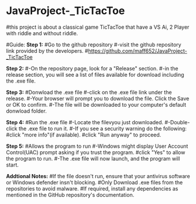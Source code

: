 # JavaProject-_TicTacToe

#this project is about a classical game TicTacToe that have a VS Ai, 2 Player with riddle and without riddle.

#Guide:
**Step 1:**
#Go to the github repository
#-visit the github repository link provided by the developers.
#https://github.com/maff652/JavaProject-_TicTacToe

**Step 2:**
#-On the repository page, look for a "Release" section.
#-in the release section, you will see a list of files available for download including the .exe file.

**Step 3:**
#Donwload the .exe file
#-click on the .exe file link under the release.
#-Your browser will prompt you to download the file. Click the Save or OK to confirm.
#-The file will be downloaded to your computer's default donwload folder.

**Step 4:**
#Run the .exe file
#-Locate the filevyou just downloaded.
#-Double-click the .exe file to run it.
#-If you see a security warning do the following:
#click "more info"(if available).
#click "Run anyway" to proceed.

**Step 5:**
#Allows the program to run
#-Windows might display User Account Control(UAC) prompt asking if you trust the program.
#click "Yes" to allow the program to run.
#-The .exe file will now launch, and the program will start.


**Addtional Notes:**
#If the file doesn't run, ensure that your antivirus software or Windows defender insn't blocking.
#Only Download .exe files from the repositories to avoid malware.
#If required, install any dependencies as mentioned in the GitHub repository's documentation.

